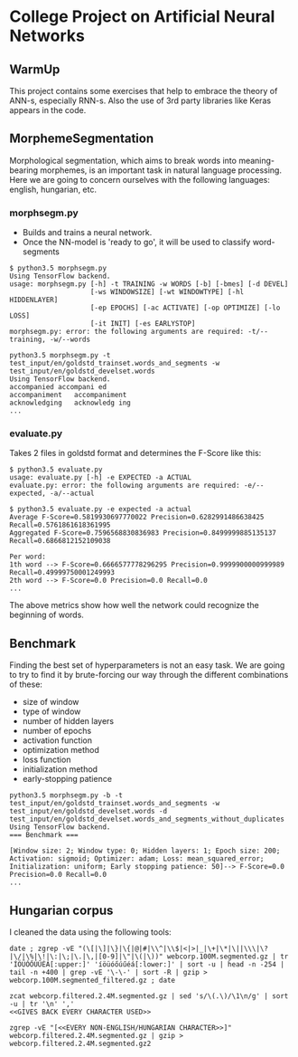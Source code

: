 # College Project on Artificial Neural Networks

## WarmUp
This project contains some exercises that help to embrace the theory of ANN-s, especially RNN-s.
Also the use of 3rd party libraries like Keras appears in the code.

## MorphemeSegmentation
Morphological segmentation, which aims to break words into meaning-bearing morphemes, is an important task in natural language processing.
Here we are going to concern ourselves with the following languages: english, hungarian, etc.

### morphsegm.py
* Builds and trains a neural network.
* Once the NN-model is 'ready to go', it will be used to classify word-segments
```
$ python3.5 morphsegm.py 
Using TensorFlow backend.
usage: morphsegm.py [-h] -t TRAINING -w WORDS [-b] [-bmes] [-d DEVEL]
                    [-ws WINDOWSIZE] [-wt WINDOWTYPE] [-hl HIDDENLAYER]
                    [-ep EPOCHS] [-ac ACTIVATE] [-op OPTIMIZE] [-lo LOSS]
                    [-it INIT] [-es EARLYSTOP]
morphsegm.py: error: the following arguments are required: -t/--training, -w/--words
```
```
python3.5 morphsegm.py -t test_input/en/goldstd_trainset.words_and_segments -w test_input/en/goldstd_develset.words
Using TensorFlow backend.
accompanied	accompani ed
accompaniment	accompaniment
acknowledging	acknowledg ing
...
```

### evaluate.py
Takes 2 files in goldstd format and determines the F-Score like this:
```
$ python3.5 evaluate.py 
usage: evaluate.py [-h] -e EXPECTED -a ACTUAL
evaluate.py: error: the following arguments are required: -e/--expected, -a/--actual
```
```
$ python3.5 evaluate.py -e expected -a actual
Average F-Score=0.5819930697770022 Precision=0.6282991486638425 Recall=0.5761861618361995
Aggregated F-Score=0.7596568830836983 Precision=0.8499999885135137 Recall=0.6866812152109038

Per word:
1th word --> F-Score=0.6666577778296295 Precision=0.9999900000999989 Recall=0.49999750001249993
2th word --> F-Score=0.0 Precision=0.0 Recall=0.0
...
```
The above metrics show how well the network could recognize the beginning of words.

## Benchmark
Finding the best set of hyperparameters is not an easy task. We are going to try to find
it by brute-forcing our way through the different combinations of these:
* size of window
* type of window
* number of hidden layers
* number of epochs
* activation function
* optimization method
* loss function
* initialization method
* early-stopping patience
```
python3.5 morphsegm.py -b -t test_input/en/goldstd_trainset.words_and_segments -w test_input/en/goldstd_develset.words -d test_input/en/goldstd_develset.words_and_segments_without_duplicates
Using TensorFlow backend.
=== Benchmark ===

[Window size: 2; Window type: 0; Hidden layers: 1; Epoch size: 200; Activation: sigmoid; Optimizer: adam; Loss: mean_squared_error; Initialization: uniform; Early stopping patience: 50]--> F-Score=0.0 Precision=0.0 Recall=0.0
...
```

## Hungarian corpus
I cleaned the data using the following tools:
```
date ; zgrep -vE "(\[|\]|\}|\{|@|#|\\^|\\$|<|>|_|\+|\*|\||\\\|\?|\/|\%|\!|\:|\;|\.|\,|[0-9]|\"|\(|\))" webcorp.100M.segmented.gz | tr 'ÍÖÜÓŐÚŰÉÁ[:upper:]' 'íöüóőúűéá[:lower:]' | sort -u | head -n -254 | tail -n +400 | grep -vE '\-\-' | sort -R | gzip > webcorp.100M.segmented_filtered.gz ; date

zcat webcorp.filtered.2.4M.segmented.gz | sed 's/\(.\)/\1\n/g' | sort -u | tr '\n' ','
<<GIVES BACK EVERY CHARACTER USED>>

zgrep -vE "[<<EVERY NON-ENGLISH/HUNGARIAN CHARACTER>>]" webcorp.filtered.2.4M.segmented.gz | gzip > webcorp.filtered.2.4M.segmented.gz2
```